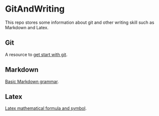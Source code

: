 # GitAndWriting
This repo stores some information about git and other writing skill such as Markdown and Latex.

## Git 
A resource to [get start with git](https://www.liaoxuefeng.com/wiki/0013739516305929606dd18361248578c67b8067c8c017b000).

## Markdown
[Basic Markdown grammar](https://github.com/younghz/Markdown).

## Latex
[Latex mathematical formula and symbol](https://blog.csdn.net/gsww404/article/details/78684278).
